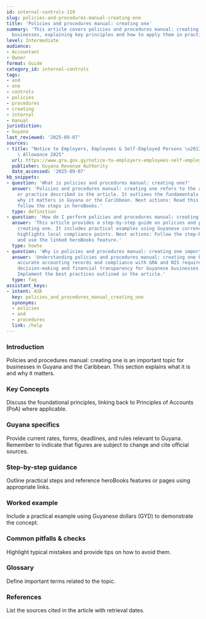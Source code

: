 ```yaml
---
id: internal-controls-119
slug: policies-and-procedures-manual-creating-one
title: 'Policies and procedures manual: creating one'
summary: 'This article covers policies and procedures manual: creating one for Guyanese
  businesses, explaining key principles and how to apply them in practice.'
level: Intermediate
audience:
- Accountant
- Owner
format: Guide
category_id: internal-controls
tags:
- and
- one
- controls
- policies
- procedures
- creating
- internal
- manual
jurisdiction:
- Guyana
last_reviewed: '2025-09-07'
sources:
- title: "Notice to Employers, Employees & Self-Employed Persons \u2013 Revised Personal\
    \ Allowance 2025"
  url: https://www.gra.gov.gy/notice-to-employers-employees-self-employed-persons-revised-personal-allowance-and-deductions-for-income-tax-2025-copy/
  publisher: Guyana Revenue Authority
  date_accessed: '2025-09-07'
kb_snippets:
- question: 'What is policies and procedures manual: creating one?'
  answer: 'Policies and procedures manual: creating one refers to the accounting concept
    or practice described in the article. It outlines the fundamentals and explains
    why it matters in Guyana or the Caribbean. Next actions: Read this article and
    follow the steps in heroBooks.'
  type: definition
- question: 'How do I perform policies and procedures manual: creating one in heroBooks?'
  answer: 'This article provides a step-by-step guide on policies and procedures manual:
    creating one. It includes practical examples using Guyanese currency (GYD) and
    highlights local compliance points. Next actions: Follow the step-by-step section
    and use the linked heroBooks feature.'
  type: howto
- question: 'Why is policies and procedures manual: creating one important?'
  answer: 'Understanding policies and procedures manual: creating one helps ensure
    accurate accounting records and compliance with GRA and NIS requirements. It improves
    decision-making and financial transparency for Guyanese businesses. Next actions:
    Implement the best practices outlined in the article.'
  type: faq
assistant_keys:
- intent: ASK
  key: policies_and_procedures_manual_creating_one
  synonyms:
  - policies
  - and
  - procedures
  link: /help
---
```


### Introduction
Policies and procedures manual: creating one is an important topic for businesses in Guyana and the Caribbean. This section explains what it is and why it matters.

### Key Concepts
Discuss the foundational principles, linking back to Principles of Accounts (PoA) where applicable.

### Guyana specifics
Provide current rates, forms, deadlines, and rules relevant to Guyana. Remember to indicate that figures are subject to change and cite official sources.

### Step-by-step guidance
Outline practical steps and reference heroBooks features or pages using appropriate links.

### Worked example
Include a practical example using Guyanese dollars (GYD) to demonstrate the concept.

### Common pitfalls & checks
Highlight typical mistakes and provide tips on how to avoid them.

### Glossary
Define important terms related to the topic.

### References
List the sources cited in the article with retrieval dates.